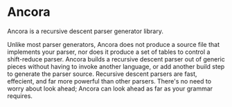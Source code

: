 # Ancora
Ancora is a recursive descent parser generator library.

Unlike most parser generators, Ancora does not produce a source file that implements your parser, nor does it produce a set of tables to control a shift-reduce parser. Ancora builds a recursive descent parser out of generic pieces without having to invoke another language, or add another build step to generate the parser source. Recursive descent parsers are fast, effecient, and far more powerful than other parsers. There's no need to worry about look ahead; Ancora can look ahead as far as your grammar requires.


